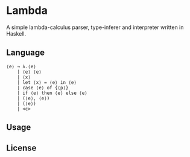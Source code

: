 # Lambda

A simple lambda-calculus parser, type-inferer and interpreter written in Haskell.

## Language

```
⟨e⟩ → λ.⟨e⟩
    | ⟨e⟩ ⟨e⟩
    | ⟨x⟩
    | let ⟨x⟩ = ⟨e⟩ in ⟨e⟩
    | case ⟨e⟩ of {⟨p⟩}
    | if ⟨e⟩ then ⟨e⟩ else ⟨e⟩
    | (⟨e⟩, ⟨e⟩)
    | (⟨e⟩)
    | <c>
```

## Usage

## License